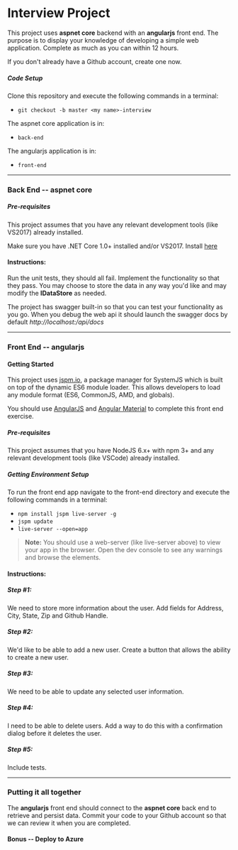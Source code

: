 # Interview Project

This project uses **aspnet core** backend with an **angularjs** front end.  The purpose is to display your knowledge of developing a simple web application.  Complete as much as you can within 12 hours.

If you don't already have a Github account, create one now.

##### Code Setup

 Clone this repository and execute the following commands in a terminal:

* `git checkout -b master <my name>-interview`

The aspnet core application is in:

* `back-end`

The angularjs application is in: 

* `front-end`

- - -

### Back End -- aspnet core

##### Pre-requisites

This project assumes that you have any relevant development tools (like VS2017) already installed.

Make sure you have .NET Core 1.0+ installed and/or VS2017.  Install [here](https://www.microsoft.com/net/core)

#### Instructions:

Run the unit tests, they should all fail.  Implement the functionality so that they pass.  You may choose to store the data in any way you'd like and may modify the **IDataStore** as needed.

The project has swagger built-in so that you can test your functionality as you go.  When you debug the web api it should launch the swagger docs by default *http://localhost:<some-port>/api/docs*

- - -

### Front End -- angularjs

#### Getting Started

This project uses [jspm.io](http://jspm.io/), a package manager for SystemJS which is built on top of the dynamic ES6 module loader. This allows developers to load any module format (ES6, CommonJS, AMD, and globals).

You should use [AngularJS](https://angularjs.org/) and [Angular Material](https://material.angularjs.org/latest/) to complete this front end exercise.

##### Pre-requisites

This project assumes that you have NodeJS 6.x+ with npm 3+ and any relevant development tools (like VSCode) already installed.

##### Getting Environment Setup

To run the front end app navigate to the front-end directory and execute the following commands in a terminal:

* `npm install jspm live-server -g`
* `jspm update`
* `live-server --open=app`

> **Note:** You should use a web-server (like live-server above) to view your app in the browser. Open the dev console to see any warnings and browse the elements.

#### Instructions:

##### Step #1:

We need to store more information about the user.  Add fields for Address, City, State, Zip and Github Handle.

##### Step #2:

We'd like to be able to add a new user.  Create a button that allows the ability to create a new user.

##### Step #3:

We need to be able to update any selected user information.

##### Step #4:

I need to be able to delete users.  Add a way to do this with a confirmation dialog before it deletes the user.

##### Step #5:

Include tests.

- - -

### Putting it all together

The **angularjs** front end should connect to the **aspnet core** back end to retrieve and persist data.  Commit your code to your Github account so that we can review it when you are completed.

#### Bonus -- Deploy to Azure